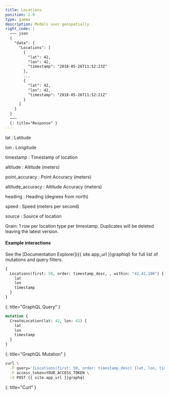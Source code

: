 ```yaml
---
title: Locations
position: 2.0
type: gamma
description: Models user geospatially
right_code: |
  ~~~ json
  {
    "data": {
      "Locations": [
        {
          "lat": 42,
          "lon": 42,
          "timestamp": "2018-05-26T11:52:23Z"
        },
        ...
        {
          "lat": 42,
          "lon": 42,
          "timestamp": "2018-05-26T11:52:21Z"
        }
      ]
    }
  }
  ~~~
  {: title="Response" }
---
```


lat
: Latitude

lon
: Longitude

timestamp
: Timestamp of location

altitude
: Altitude (meters)

point_accuracy
: Point Accuracy (meters)

altitude_accuracy
: Altitude Accuracy (meters)

heading
: Heading (degrees from north)

speed
: Speed (meters per second)

source
: Source of location

Grain: 1 row per location type per timestamp. Duplicates will be deleted leaving the latest version.

#### Example interactions

See the [Documentation Explorer]({{ site.app_url }}graphiql) for full list of mutations and query filters.

~~~ graphql
{
  Locations(first: 50, order: timestamp_desc, , within: "42,42,100") {
    lat
    lon
    timestamp
  }
}

~~~
{: title="GraphQL Query" }

~~~ graphql
mutation {
  CreateLocation(lat: 42, lon: 42) {
    lat
    lon
    timestamp
  }
}
~~~
{: title="GraphQL Mutation" }

~~~ bash
curl \
  -F query='{Locations(first: 50, order: timestamp_desc) {lat, lon, timestamp}}' \
  -F access_token=YOUR_ACCESS_TOKEN \
  -X POST {{ site.app_url }}graphql
~~~
{: title="Curl" }
